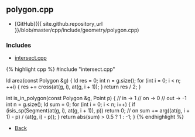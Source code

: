 ## polygon.cpp

- [GitHub]({{ site.github.repository_url }}/blob/master/cpp/include/geometry/polygon.cpp)

### Includes

- [intersect.cpp](intersect)

{% highlight cpp %}
#include "intersect.cpp"

ld area(const Polygon &g) {
  ld res = 0;
  int n = g.size();
  for (int i = 0; i < n; ++i) {
    res += cross(at(g, i), at(g, i + 1));
  }
  return res / 2;
}

int is_in_polygon(const Polygon &g, Point p) {
  // in  ->  1
  // on  ->  0
  // out -> -1
  int n = g.size();
  ld sum = 0;
  for (int i = 0; i < n; i++) {
    if (isis_sp(Segment(at(g, i), at(g, i + 1)), p)) return 0; // on
    sum += arg((at(g, i + 1) - p) / (at(g, i) - p));
  }
  return abs(sum) > 0.5 ? 1 : -1;
}
{% endhighlight %}

- [Back](../../..)
